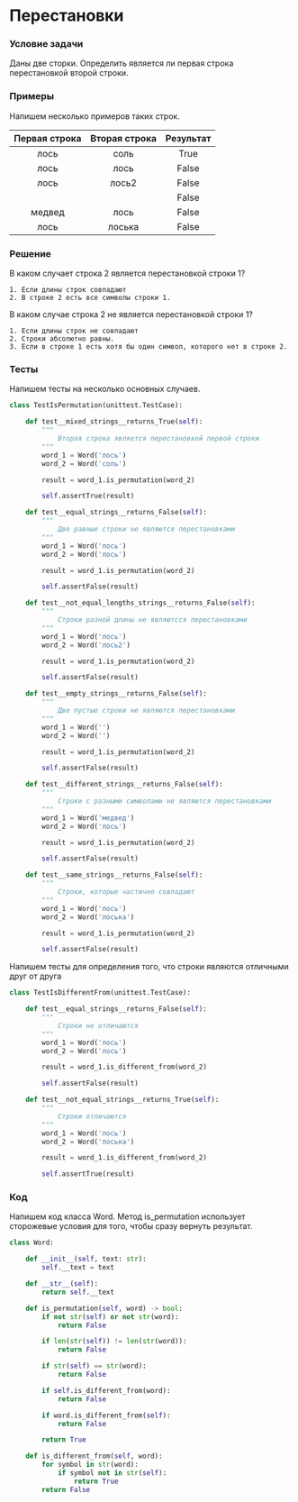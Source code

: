 Перестановки
=================


### Условие задачи

Даны две сторки.
Определить является ли первая строка перестановкой второй строки.


### Примеры

Напишем несколько примеров таких строк.

Первая строка  | Вторая строка | Результат
:-------------:|:-------------:|:------------:
лось           | соль          |  True
лось           | лось          |  False
лось           | лось2         |  False
               |               |  False
медвед         | лось          |  False
лось           | лоська        |  False


### Решение

В каком случает строка 2 является перестановкой строки 1?
    
    1. Если длины строк совпадают
    2. В строке 2 есть все символы строки 1.

В каком случае строка 2 не является перестановкой строки 1?

    1. Если длины строк не совпадают
    2. Строки абсолютно равны.
    3. Если в строке 1 есть хотя бы один символ, которого нет в строке 2.


### Тесты

Напишем тесты на несколько основных случаев.

```python
class TestIsPermutation(unittest.TestCase):

    def test__mixed_strings__returns_True(self):
        """
            Вторая строка является перестановкой первой строки
        """
        word_1 = Word('лось')
        word_2 = Word('соль')

        result = word_1.is_permutation(word_2)

        self.assertTrue(result)

    def test__equal_strings__returns_False(self):
        """
            Две равные строки не являются перестановками 
        """
        word_1 = Word('лось')
        word_2 = Word('лось')

        result = word_1.is_permutation(word_2)

        self.assertFalse(result)

    def test__not_equal_lengths_strings__returns_False(self):
        """
            Строки разной длины не являютсся перестановками
        """
        word_1 = Word('лось')
        word_2 = Word('лось2')

        result = word_1.is_permutation(word_2)

        self.assertFalse(result)

    def test__empty_strings__returns_False(self):
        """
            Две пустые строки не являются перестановками 
        """
        word_1 = Word('')
        word_2 = Word('')

        result = word_1.is_permutation(word_2)

        self.assertFalse(result)

    def test__different_strings__returns_False(self):
        """
            Строки с разными символами не являются перестановками 
        """
        word_1 = Word('медвед')
        word_2 = Word('лось')

        result = word_1.is_permutation(word_2)

        self.assertFalse(result)

    def test__same_strings__returns_False(self):
        """
            Строки, которые частично совпадают  
        """
        word_1 = Word('лось')
        word_2 = Word('лоська')

        result = word_1.is_permutation(word_2)

        self.assertFalse(result)

```

Напишем тесты для определения того, что строки являются отличными друг от друга

```python
class TestIsDifferentFrom(unittest.TestCase):

    def test__equal_strings__returns_False(self):
        """
            Строки не отличаются  
        """
        word_1 = Word('лось')
        word_2 = Word('лось')

        result = word_1.is_different_from(word_2)

        self.assertFalse(result)

    def test__not_equal_strings__returns_True(self):
        """
            Строки отличаются  
        """
        word_1 = Word('лось')
        word_2 = Word('лоська')

        result = word_1.is_different_from(word_2)

        self.assertTrue(result)

```

### Код

Напишем код класса Word. Метод is_permutation  использует сторожевые условия для того, чтобы сразу вернуть результат.

```python
class Word:

    def __init__(self, text: str):
        self.__text = text

    def __str__(self):
        return self.__text

    def is_permutation(self, word) -> bool:
        if not str(self) or not str(word):
            return False

        if len(str(self)) != len(str(word)):
            return False

        if str(self) == str(word):
            return False

        if self.is_different_from(word):
            return False

        if word.is_different_from(self):
            return False

        return True

    def is_different_from(self, word):
        for symbol in str(word):
            if symbol not in str(self):
                return True
        return False

```
